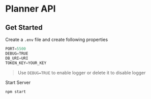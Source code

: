 # Planner API

## Get Started

Create a `.env` file and create following properties

```python
PORT=5500
DEBUG=TRUE
DB_URI=URI
TOKEN_KEY=YOUR_KEY
```
> Use `DEBUG=TRUE` to enable logger or delete it to disable logger

Start Server

```bash
npm start
```

